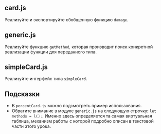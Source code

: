 ## card.js

Реализуйте и экспортируйте обобщенную функцию `damage`.

## generic.js

Реализуйте функцию `getMethod`, которая производит поиск конкретной реализации функции для переданного типа.

## simpleCard.js

Реализуйте интерфейс типа `simpleCard`.

## Подсказки

* В `percentCard.js` можно подсмотреть пример использования.
* Обратите внимание в модуле `generic.js` на следующую строчку: `let methods = l();`. Именно здесь определяется та самая виртуальная таблица, механизм работы с которой подробно описан в текстовой части этого урока.

